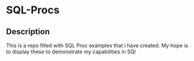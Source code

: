 # SQL-Procs

## Description

This is a repo filled with SQL Proc examples that i have created. 
My hope is to display these to demonstrate my capabilities in SQl

